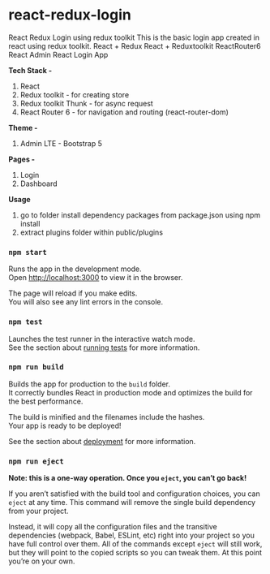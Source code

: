 # react-redux-login
React Redux Login using redux toolkit 
This is the basic login app created in react using redux toolkit.
React + Redux
React + Reduxtoolkit
ReactRouter6
React Admin 
React Login App


**Tech Stack -**
1) React
2) Redux toolkit - for creating store
3) Redux toolkit Thunk - for async request
4) React Router 6 - for navigation and routing (react-router-dom)

**Theme -**

1) Admin LTE - Bootstrap 5

**Pages -**

1) Login
2) Dashboard

**Usage**
1)  go to folder install dependency packages from package.json using  npm install 
2) extract plugins folder within public/plugins

### `npm start`

Runs the app in the development mode.\
Open [http://localhost:3000](http://localhost:3000) to view it in the browser.

The page will reload if you make edits.\
You will also see any lint errors in the console.

### `npm test`

Launches the test runner in the interactive watch mode.\
See the section about [running tests](https://facebook.github.io/create-react-app/docs/running-tests) for more information.

### `npm run build`

Builds the app for production to the `build` folder.\
It correctly bundles React in production mode and optimizes the build for the best performance.

The build is minified and the filenames include the hashes.\
Your app is ready to be deployed!

See the section about [deployment](https://facebook.github.io/create-react-app/docs/deployment) for more information.

### `npm run eject`

**Note: this is a one-way operation. Once you `eject`, you can’t go back!**

If you aren’t satisfied with the build tool and configuration choices, you can `eject` at any time. This command will remove the single build dependency from your project.

Instead, it will copy all the configuration files and the transitive dependencies (webpack, Babel, ESLint, etc) right into your project so you have full control over them. All of the commands except `eject` will still work, but they will point to the copied scripts so you can tweak them. At this point you’re on your own.

